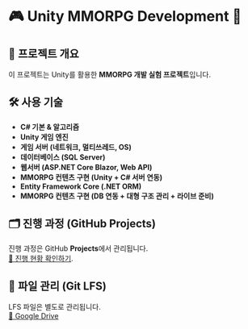 # 🎮 Unity MMORPG Development 🚀

## 📌 프로젝트 개요
이 프로젝트는 Unity를 활용한 **MMORPG 개발 실험 프로젝트**입니다.  

## 🛠️ 사용 기술
- **C# 기본 & 알고리즘**
- **Unity 게임 엔진**
- **게임 서버 (네트워크, 멀티쓰레드, OS)**
- **데이터베이스 (SQL Server)**
- **웹서버 (ASP.NET Core Blazor, Web API)**
- **MMORPG 컨텐츠 구현 (Unity + C# 서버 연동)**
- **Entity Framework Core (.NET ORM)**
- **MMORPG 컨텐츠 구현 (DB 연동 + 대형 구조 관리 + 라이브 준비)**

## 🗂️ 진행 과정 (GitHub Projects)
진행 과정은 GitHub **Projects**에서 관리됩니다.  
[🔗 진행 현황 확인하기](https://github.com/users/sungho96/projects/2).

## 📂 파일 관리 (Git LFS)
LFS 파일은 별도로 관리됩니다.  
[📂 Google Drive](https://drive.google.com/drive/folders/1H3lNfICavZWO1FXG0UtxzxVySFK69D0p)
